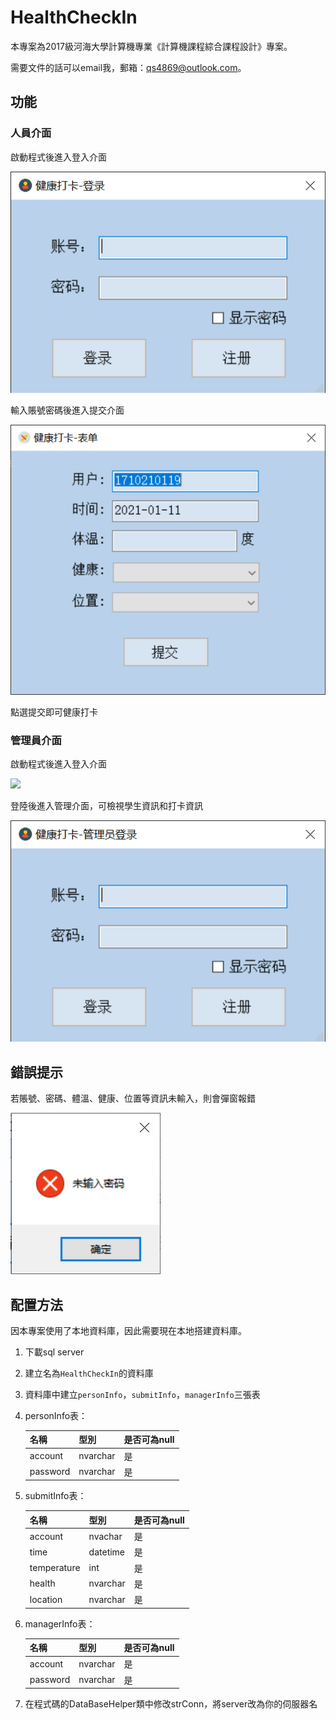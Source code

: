 # HealthCheckIn
本專案為2017級河海大學計算機專業《計算機課程綜合課程設計》專案。

需要文件的話可以email我，郵箱：qs4869@outlook.com。



## 功能



### 人員介面



啟動程式後進入登入介面

![](https://github.com/Juicern/HealthCheckIn/blob/main/image/Form-Login.png)

輸入賬號密碼後進入提交介面

![](./image/Form-Submit.png)

點選提交即可健康打卡



### 管理員介面



啟動程式後進入登入介面

![](./image/https://github.com/Juicern/HealthCheckIn/blob/main/image/Form-ManagerLogin.png)

登陸後進入管理介面，可檢視學生資訊和打卡資訊

![](./image/Form-Management.png)



## 錯誤提示



若賬號、密碼、體溫、健康、位置等資訊未輸入，則會彈窗報錯

![](https://github.com/Juicern/HealthCheckIn/blob/main/image/Form-InputError.png)



## 配置方法



因本專案使用了本地資料庫，因此需要現在本地搭建資料庫。

1. 下載sql server

2. 建立名為`HealthCheckIn`的資料庫

3. 資料庫中建立`personInfo`，`submitInfo`，`managerInfo`三張表

4. personInfo表：

   | 名稱     | 型別     | 是否可為null |
   | -------- | -------- | ------------ |
   | account  | nvarchar | 是           |
   | password | nvarchar | 是           |

   

5. submitInfo表：

   | 名稱        | 型別     | 是否可為null |
   | ----------- | -------- | ------------ |
   | account     | nvachar  | 是           |
   | time        | datetime | 是           |
   | temperature | int      | 是           |
   | health      | nvarchar | 是           |
   | location    | nvarchar | 是           |

6. managerInfo表：

   | 名稱     | 型別     | 是否可為null |
   | -------- | -------- | ------------ |
   | account  | nvarchar | 是           |
   | password | nvarchar | 是           |

7. 在程式碼的DataBaseHelper類中修改strConn，將server改為你的伺服器名
